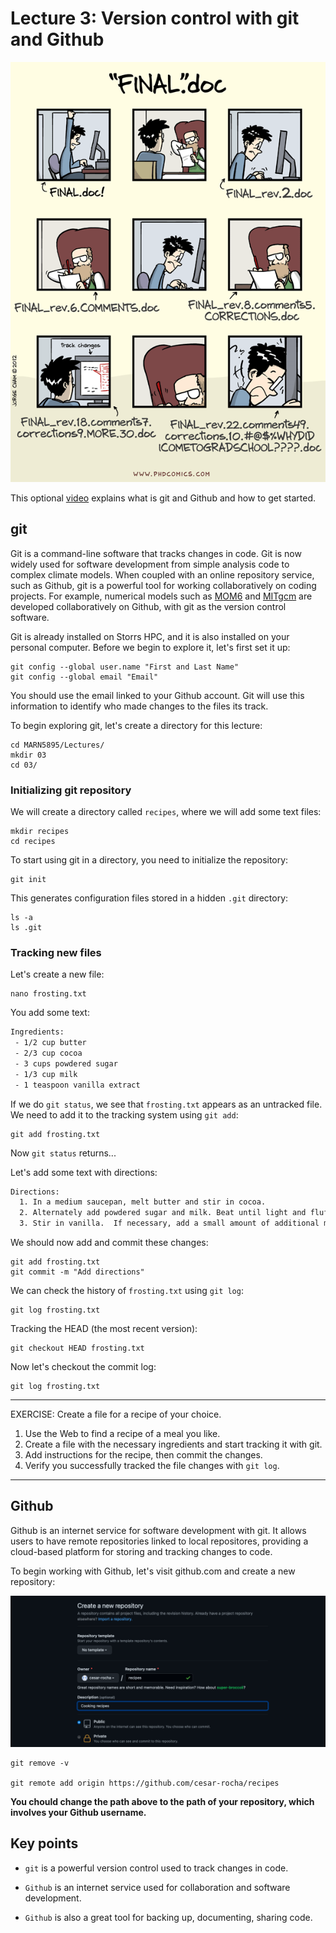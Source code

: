 # Lecture 3: Version control with git and Github

![](img/Finaldoc.png)

This optional [video](https://www.youtube.com/watch?v=21Gl97tkbHU) explains what is git and Github and how to get started.

## git

Git is a command-line software that tracks changes in code. Git is now widely used for software development from simple analysis code to complex climate models. When coupled with an online repository service, such as Github, git is a powerful tool for working collaboratively on coding projects. For example, numerical models such as [MOM6](https://github.com/NOAA-GFDL/MOM6) and [MITgcm](https://github.com/MITgcm/MITgcm) are developed collaboratively on Github, with git as the version control software.


Git is already installed on Storrs HPC, and it is also installed on your
personal computer. Before we begin to explore it, let's first set it up:

    git config --global user.name "First and Last Name"
    git config --global email "Email"

You should use the email linked to your Github account. Git will use this
information to identify who made changes to the files its track.       

To begin exploring git, let's create a directory for this lecture:

    cd MARN5895/Lectures/
    mkdir 03
    cd 03/

### Initializing git repository

We will create a directory called `recipes`, where we will add some text files:

    mkdir recipes
    cd recipes

To start using git in a directory, you need to initialize the repository:

    git init

This generates configuration files stored in a hidden `.git` directory:

    ls -a
    ls .git

### Tracking new files
Let's create a new file:

    nano frosting.txt

You add some text:

```BASH
Ingredients:
 - 1/2 cup butter
 - 2/3 cup cocoa
 - 3 cups powdered sugar
 - 1/3 cup milk
 - 1 teaspoon vanilla extract
```

If we do `git status`, we see that `frosting.txt` appears as an untracked file. We need to add it to the tracking system using `git add`:

    git add frosting.txt

Now `git status` returns...


Let's add some text with directions:

```BASH
Directions:
  1. In a medium saucepan, melt butter and stir in cocoa.
  2. Alternately add powdered sugar and milk. Beat until light and fluffy.
  3. Stir in vanilla.  If necessary, add a small amount of additional milk.
```

We should now add and commit these changes:

    git add frosting.txt
    git commit -m "Add directions"

We can check the history of `frosting.txt` using `git log`:

    git log frosting.txt

Tracking the HEAD (the most recent version):

    git checkout HEAD frosting.txt

Now let's checkout the commit log:

    git log frosting.txt





---
EXERCISE: Create a file for a recipe of your choice. 

1. Use the Web to find a recipe of a meal you like.
2. Create a file with the necessary ingredients and start tracking it with git.
3. Add instructions for the recipe, then commit the changes.
4. Verify you successfully tracked the file changes with `git log`.

---

## Github
Github is an internet service for software development with git. It allows users to have remote repositories linked to local repositores, providing a cloud-based platform for storing and tracking changes to code.


To begin working with Github, let's visit github.com and create a new repository:

![](img/newgithubrepo.png)

    git remove -v 

    git remote add origin https://github.com/cesar-rocha/recipes

**You chould change the path above to the path of your repository, which involves your Github username.**

<!-- 
### Raising issues

### Pull requests (PRs) -->

## Key points 

- `git` is a powerful version control used to track changes in code.

- `Github` is an internet service used for collaboration and software development.

- `Github` is also a great tool for backing up, documenting, sharing code.
